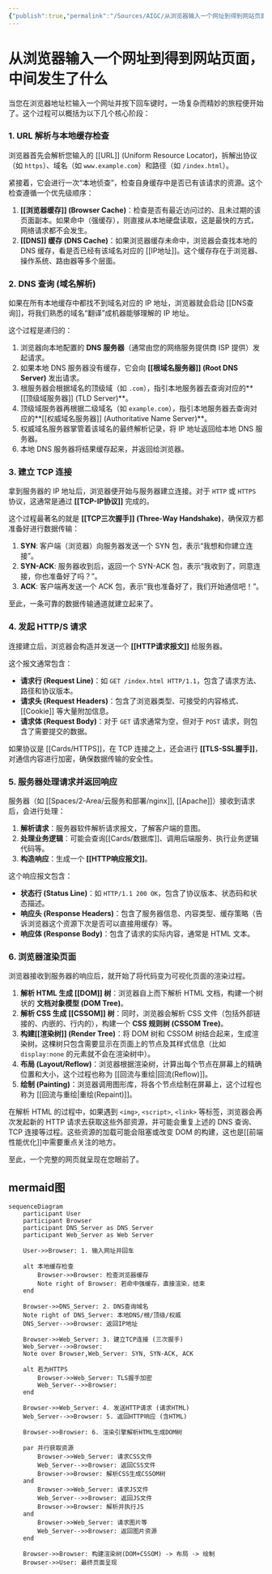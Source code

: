 ```yaml
---
{"publish":true,"permalink":"/Sources/AIGC/从浏览器输入一个网址到得到网站页面，中间发生了什么.md","created":"2025-07-10","modified":"2025-07-10","tags":["AI生成"],"cssclasses":""}
---
```



# 从浏览器输入一个网址到得到网站页面，中间发生了什么

当您在浏览器地址栏输入一个网址并按下回车键时，一场复杂而精妙的旅程便开始了。这个过程可以概括为以下几个核心阶段：

### 1. URL 解析与本地缓存检查

浏览器首先会解析您输入的 [[URL]] (Uniform Resource Locator)，拆解出协议（如 `https`）、域名（如 `www.example.com`）和路径（如 `/index.html`）。

紧接着，它会进行一次“本地侦查”，检查自身缓存中是否已有该请求的资源。这个检查遵循一个优先级顺序：

1. **[[浏览器缓存]] (Browser Cache)**：检查是否有最近访问过的、且未过期的该页面副本。如果命中（强缓存），则直接从本地硬盘读取，这是最快的方式，网络请求都不会发生。
2. **[[DNS]] 缓存 (DNS Cache)**：如果浏览器缓存未命中，浏览器会查找本地的 DNS 缓存，看是否已经有该域名对应的 [[IP地址]]。这个缓存存在于浏览器、操作系统、路由器等多个层面。

### 2. DNS 查询 (域名解析)

如果在所有本地缓存中都找不到域名对应的 IP 地址，浏览器就会启动 [[DNS查询]]，将我们熟悉的域名“翻译”成机器能够理解的 IP 地址。

这个过程是递归的：

1. 浏览器向本地配置的 **DNS 服务器**（通常由您的网络服务提供商 ISP 提供）发起请求。
2. 如果本地 DNS 服务器没有缓存，它会向 **[[根域名服务器]] (Root DNS Server)** 发出请求。
3. 根服务器会根据域名的顶级域（如 `.com`），指引本地服务器去查询对应的**[[顶级域服务器]] (TLD Server)**。
4. 顶级域服务器再根据二级域名（如 `example.com`），指引本地服务器去查询对应的**[[权威域名服务器]] (Authoritative Name Server)**。
5. 权威域名服务器掌管着该域名的最终解析记录，将 IP 地址返回给本地 DNS 服务器。
6. 本地 DNS 服务器将结果缓存起来，并返回给浏览器。

### 3. 建立 TCP 连接

拿到服务器的 IP 地址后，浏览器便开始与服务器建立连接。对于 `HTTP` 或 `HTTPS` 协议，这通常是通过 **[[TCP-IP协议]]** 完成的。

这个过程最著名的就是 **[[TCP三次握手]] (Three-Way Handshake)**，确保双方都准备好进行数据传输：

1. **SYN**: 客户端（浏览器）向服务器发送一个 SYN 包，表示“我想和你建立连接”。
2. **SYN-ACK**: 服务器收到后，返回一个 SYN-ACK 包，表示“我收到了，同意连接，你也准备好了吗？”。
3. **ACK**: 客户端再发送一个 ACK 包，表示“我也准备好了，我们开始通信吧！”。

至此，一条可靠的数据传输通道就建立起来了。

### 4. 发起 HTTP/S 请求

连接建立后，浏览器会构造并发送一个 **[[HTTP请求报文]]** 给服务器。

这个报文通常包含：

- **请求行 (Request Line)**：如 `GET /index.html HTTP/1.1`，包含了请求方法、路径和协议版本。
- **请求头 (Request Headers)**：包含了浏览器类型、可接受的内容格式、[[Cookie]] 等大量附加信息。
- **请求体 (Request Body)**：对于 `GET` 请求通常为空，但对于 `POST` 请求，则包含了需要提交的数据。

如果协议是 [[Cards/HTTPS]]，在 TCP 连接之上，还会进行 **[[TLS-SSL握手]]**，对通信内容进行加密，确保数据传输的安全性。

### 5. 服务器处理请求并返回响应

服务器（如 [[Spaces/2-Area/云服务和部署/nginx]], [[Apache]]）接收到请求后，会进行处理：

1. **解析请求**：服务器软件解析请求报文，了解客户端的意图。
2. **处理业务逻辑**：可能会查询[[Cards/数据库]]、调用后端服务、执行业务逻辑代码等。
3. **构造响应**：生成一个 **[[HTTP响应报文]]**。

这个响应报文包含：

- **状态行 (Status Line)**：如 `HTTP/1.1 200 OK`，包含了协议版本、状态码和状态描述。
- **响应头 (Response Headers)**：包含了服务器信息、内容类型、缓存策略（告诉浏览器这个资源下次是否可以直接用缓存）等。
- **响应体 (Response Body)**：包含了请求的实际内容，通常是 HTML 文本。

### 6. 浏览器渲染页面

浏览器接收到服务器的响应后，就开始了将代码变为可视化页面的渲染过程。

1. **解析 HTML 生成 [[DOM]] 树**：浏览器自上而下解析 HTML 文档，构建一个树状的 **文档对象模型 (DOM Tree)**。
2. **解析 CSS 生成 [[CSSOM]] 树**：同时，浏览器会解析 CSS 文件（包括外部链接的、内嵌的、行内的），构建一个 **CSS 规则树 (CSSOM Tree)**。
3. **构建[[渲染树]] (Render Tree)**：将 DOM 树和 CSSOM 树结合起来，生成渲染树。这棵树只包含需要显示在页面上的节点及其样式信息（比如 `display:none` 的元素就不会在渲染树中）。
4. **布局 (Layout/Reflow)**：浏览器根据渲染树，计算出每个节点在屏幕上的精确位置和大小，这个过程也称为 [[回流与重绘\|回流(Reflow)]]。
5. **绘制 (Painting)**：浏览器调用图形库，将各个节点绘制在屏幕上，这个过程也称为 [[回流与重绘\|重绘(Repaint)]]。

在解析 HTML 的过程中，如果遇到 `<img>`, `<script>`, `<link>` 等标签，浏览器会再次发起新的 HTTP 请求去获取这些外部资源，并可能会重复上述的 DNS 查询、TCP 连接等过程。这些资源的加载可能会阻塞或改变 DOM 的构建，这也是[[前端性能优化]]中需要重点关注的地方。

至此，一个完整的网页就呈现在您眼前了。

## mermaid图

```mermaid
sequenceDiagram
    participant User
    participant Browser
    participant DNS_Server as DNS Server
    participant Web_Server as Web Server

    User->>Browser: 1. 输入网址并回车

    alt 本地缓存检查
        Browser->>Browser: 检查浏览器缓存
        Note right of Browser: 若命中强缓存，直接渲染，结束
    end

    Browser->>DNS_Server: 2. DNS查询域名
    Note right of DNS_Server: 本地DNS/根/顶级/权威
    DNS_Server-->>Browser: 返回IP地址

    Browser->>Web_Server: 3. 建立TCP连接 (三次握手)
    Web_Server-->>Browser: 
    Note over Browser,Web_Server: SYN, SYN-ACK, ACK

    alt 若为HTTPS
        Browser->>Web_Server: TLS握手加密
        Web_Server-->>Browser: 
    end
    
    Browser->>Web_Server: 4. 发送HTTP请求 (请求HTML)
    Web_Server-->>Browser: 5. 返回HTTP响应 (含HTML)

    Browser->>Browser: 6. 渲染引擎解析HTML生成DOM树

    par 并行获取资源
        Browser->>Web_Server: 请求CSS文件
        Web_Server-->>Browser: 返回CSS文件
        Browser->>Browser: 解析CSS生成CSSOM树
    and
        Browser->>Web_Server: 请求JS文件
        Web_Server-->>Browser: 返回JS文件
        Browser->>Browser: 解析并执行JS
    and
        Browser->>Web_Server: 请求图片等
        Web_Server-->>Browser: 返回图片资源
    end

    Browser->>Browser: 构建渲染树(DOM+CSSOM) -> 布局 -> 绘制
    Browser->>User: 最终页面呈现
```
